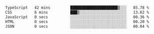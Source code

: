 <!--START_SECTION:waka-->

```txt
TypeScript   42 mins         █████████████████████▒░░░   85.78 %
CSS          6 mins          ███▒░░░░░░░░░░░░░░░░░░░░░   13.62 %
JavaScript   0 secs          ░░░░░░░░░░░░░░░░░░░░░░░░░   00.36 %
HTML         0 secs          ░░░░░░░░░░░░░░░░░░░░░░░░░   00.20 %
JSON         0 secs          ░░░░░░░░░░░░░░░░░░░░░░░░░   00.04 %
```

<!--END_SECTION:waka-->

